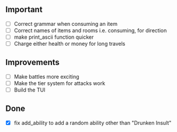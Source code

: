 ## Important
- [ ] Correct grammar when consuming an item
- [ ] Correct names of items and rooms i.e. consuming, for direction
- [ ] make print_ascii function quicker
- [ ] Charge either health or money for long travels

## Improvements
- [ ] Make battles more exciting
- [ ] Make the tier system for attacks work
- [ ] Build the TUI

## Done
- [x] fix add_ability to add a random ability other than "Drunken Insult"
